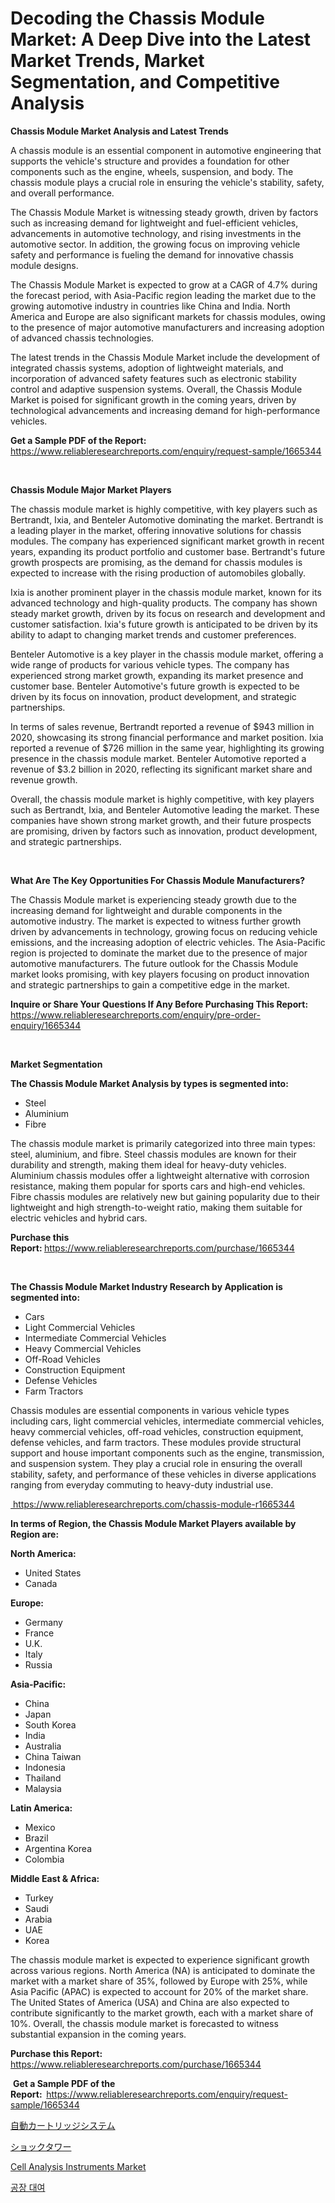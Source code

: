 <p><h1>Decoding the Chassis Module Market: A Deep Dive into the Latest Market Trends, Market Segmentation, and Competitive Analysis</h1></p><p><strong>Chassis Module Market Analysis and Latest Trends</strong></p>
<p><p>A chassis module is an essential component in automotive engineering that supports the vehicle's structure and provides a foundation for other components such as the engine, wheels, suspension, and body. The chassis module plays a crucial role in ensuring the vehicle's stability, safety, and overall performance.</p><p>The Chassis Module Market is witnessing steady growth, driven by factors such as increasing demand for lightweight and fuel-efficient vehicles, advancements in automotive technology, and rising investments in the automotive sector. In addition, the growing focus on improving vehicle safety and performance is fueling the demand for innovative chassis module designs.</p><p>The Chassis Module Market is expected to grow at a CAGR of 4.7% during the forecast period, with Asia-Pacific region leading the market due to the growing automotive industry in countries like China and India. North America and Europe are also significant markets for chassis modules, owing to the presence of major automotive manufacturers and increasing adoption of advanced chassis technologies.</p><p>The latest trends in the Chassis Module Market include the development of integrated chassis systems, adoption of lightweight materials, and incorporation of advanced safety features such as electronic stability control and adaptive suspension systems. Overall, the Chassis Module Market is poised for significant growth in the coming years, driven by technological advancements and increasing demand for high-performance vehicles.</p></p>
<p><strong>Get a Sample PDF of the Report:&nbsp;</strong> <a href="https://www.reliableresearchreports.com/enquiry/request-sample/1665344">https://www.reliableresearchreports.com/enquiry/request-sample/1665344</a></p>
<p>&nbsp;</p>
<p><strong>Chassis Module Major Market Players</strong></p>
<p><p>The chassis module market is highly competitive, with key players such as Bertrandt, Ixia, and Benteler Automotive dominating the market. Bertrandt is a leading player in the market, offering innovative solutions for chassis modules. The company has experienced significant market growth in recent years, expanding its product portfolio and customer base. Bertrandt's future growth prospects are promising, as the demand for chassis modules is expected to increase with the rising production of automobiles globally.</p><p>Ixia is another prominent player in the chassis module market, known for its advanced technology and high-quality products. The company has shown steady market growth, driven by its focus on research and development and customer satisfaction. Ixia's future growth is anticipated to be driven by its ability to adapt to changing market trends and customer preferences.</p><p>Benteler Automotive is a key player in the chassis module market, offering a wide range of products for various vehicle types. The company has experienced strong market growth, expanding its market presence and customer base. Benteler Automotive's future growth is expected to be driven by its focus on innovation, product development, and strategic partnerships.</p><p>In terms of sales revenue, Bertrandt reported a revenue of $943 million in 2020, showcasing its strong financial performance and market position. Ixia reported a revenue of $726 million in the same year, highlighting its growing presence in the chassis module market. Benteler Automotive reported a revenue of $3.2 billion in 2020, reflecting its significant market share and revenue growth.</p><p>Overall, the chassis module market is highly competitive, with key players such as Bertrandt, Ixia, and Benteler Automotive leading the market. These companies have shown strong market growth, and their future prospects are promising, driven by factors such as innovation, product development, and strategic partnerships.</p></p>
<p>&nbsp;</p>
<p><strong>What Are The Key Opportunities For Chassis Module Manufacturers?</strong></p>
<p><p>The Chassis Module market is experiencing steady growth due to the increasing demand for lightweight and durable components in the automotive industry. The market is expected to witness further growth driven by advancements in technology, growing focus on reducing vehicle emissions, and the increasing adoption of electric vehicles. The Asia-Pacific region is projected to dominate the market due to the presence of major automotive manufacturers. The future outlook for the Chassis Module market looks promising, with key players focusing on product innovation and strategic partnerships to gain a competitive edge in the market.</p></p>
<p><strong>Inquire or Share Your Questions If Any Before Purchasing This Report:</strong> <a href="https://www.reliableresearchreports.com/enquiry/pre-order-enquiry/1665344">https://www.reliableresearchreports.com/enquiry/pre-order-enquiry/1665344</a></p>
<p>&nbsp;</p>
<p><strong>Market Segmentation</strong></p>
<p><strong>The Chassis Module Market Analysis by types is segmented into:</strong></p>
<p><ul><li>Steel</li><li>Aluminium</li><li>Fibre</li></ul></p>
<p><p>The chassis module market is primarily categorized into three main types: steel, aluminium, and fibre. Steel chassis modules are known for their durability and strength, making them ideal for heavy-duty vehicles. Aluminium chassis modules offer a lightweight alternative with corrosion resistance, making them popular for sports cars and high-end vehicles. Fibre chassis modules are relatively new but gaining popularity due to their lightweight and high strength-to-weight ratio, making them suitable for electric vehicles and hybrid cars.</p></p>
<p><strong>Purchase this Report:&nbsp;</strong><a href="https://www.reliableresearchreports.com/purchase/1665344">https://www.reliableresearchreports.com/purchase/1665344</a></p>
<p>&nbsp;</p>
<p><strong>The Chassis Module Market Industry Research by Application is segmented into:</strong></p>
<p><ul><li>Cars</li><li>Light Commercial Vehicles</li><li>Intermediate Commercial Vehicles</li><li>Heavy Commercial Vehicles</li><li>Off-Road Vehicles</li><li>Construction Equipment</li><li>Defense Vehicles</li><li>Farm Tractors</li></ul></p>
<p><p>Chassis modules are essential components in various vehicle types including cars, light commercial vehicles, intermediate commercial vehicles, heavy commercial vehicles, off-road vehicles, construction equipment, defense vehicles, and farm tractors. These modules provide structural support and house important components such as the engine, transmission, and suspension system. They play a crucial role in ensuring the overall stability, safety, and performance of these vehicles in diverse applications ranging from everyday commuting to heavy-duty industrial use.</p></p>
<p><a href="https://www.reliableresearchreports.com/chassis-module-r1665344">&nbsp;https://www.reliableresearchreports.com/chassis-module-r1665344</a></p>
<p><strong>In terms of Region, the Chassis Module Market Players available by Region are:</strong></p>
<p>
    <p> <strong> North America: </strong>
        <ul>
            <li>United States</li>
            <li>Canada</li>
        </ul>
        </p> 
    <p> <strong> Europe: </strong>
        <ul>
            <li>Germany</li>
            <li>France</li>
            <li>U.K.</li>
            <li>Italy</li>
            <li>Russia</li>
        </ul>
        </p> 
    <p> <strong> Asia-Pacific: </strong>
        <ul>
            <li>China</li>
            <li>Japan</li>
            <li>South Korea</li>
            <li>India</li>
            <li>Australia</li>
            <li>China Taiwan</li>
            <li>Indonesia</li>
            <li>Thailand</li>
            <li>Malaysia</li>
        </ul>
        </p> 
    <p> <strong> Latin America: </strong>
        <ul>
            <li>Mexico</li>
            <li>Brazil</li>
            <li>Argentina Korea</li>
            <li>Colombia</li>
        </ul>
        </p> 
    <p> <strong> Middle East & Africa: </strong>
        <ul>
            <li>Turkey</li>
            <li>Saudi</li>
            <li>Arabia</li>
            <li>UAE</li>
            <li>Korea</li>
        </ul>
    </p>
    </p>
<p><p>The chassis module market is expected to experience significant growth across various regions. North America (NA) is anticipated to dominate the market with a market share of 35%, followed by Europe with 25%, while Asia Pacific (APAC) is expected to account for 20% of the market share. The United States of America (USA) and China are also expected to contribute significantly to the market growth, each with a market share of 10%. Overall, the chassis module market is forecasted to witness substantial expansion in the coming years.</p></p>
<p><strong>Purchase this Report: </strong><a href="https://www.reliableresearchreports.com/purchase/1665344">https://www.reliableresearchreports.com/purchase/1665344</a></p>
<p>&nbsp;<strong>Get a Sample PDF of the Report:&nbsp;&nbsp;</strong><a href="https://www.reliableresearchreports.com/enquiry/request-sample/1665344">https://www.reliableresearchreports.com/enquiry/request-sample/1665344</a></p>
<p><strong></strong></p>
<p><p><a href="https://medium.com/@leeweir2009/%E8%87%AA%E5%8B%95%E5%8C%96%E3%82%AB%E3%83%BC%E3%83%88%E3%83%AA%E3%83%83%E3%82%B8%E3%82%B7%E3%82%B9%E3%83%86%E3%83%A0%E5%B8%82%E5%A0%B4%E3%81%AE%E8%A6%8F%E6%A8%A1-cagr-%E3%83%88%E3%83%AC%E3%83%B3%E3%83%89-2024-2030-35e21c47f125">自動カートリッジシステム</a></p><p><a href="https://medium.com/@jaylonlesch1993/%E3%82%B7%E3%83%A7%E3%83%83%E3%82%AF%E3%82%BF%E3%83%AF%E3%83%BC%E3%83%9E%E3%83%BC%E3%82%B1%E3%83%83%E3%83%88-%E7%AB%B6%E4%BA%89%E5%88%86%E6%9E%90-%E5%B8%82%E5%A0%B4%E5%8B%95%E5%90%91%E3%81%8A%E3%82%88%E3%81%B32031%E5%B9%B4%E3%81%BE%E3%81%A7%E3%81%AE%E4%BA%88%E6%B8%AC-f42a55088781">ショックタワー</a></p><p><a href="https://github.com/NorbertYates/Market-Research-Report-List-4/blob/main/cell-analysis-instruments-market.md">Cell Analysis Instruments Market</a></p><p><a href="https://medium.com/@maryamsipes/%EC%8B%9D%EB%AC%BC-%EC%9E%84%EB%8C%80-%EC%8B%9C%EC%9E%A5-%EB%B6%84%EC%84%9D-%EA%B8%80%EB%A1%9C%EB%B2%8C-%EC%82%B0%EC%97%85-%EC%A0%84%EB%A7%9D%EA%B3%BC-%EC%98%88%EC%B8%A1-2024%EB%85%84%EB%B6%80%ED%84%B0-2031%EB%85%84%EA%B9%8C%EC%A7%80-bd789a824afb">공장 대여</a></p></p>